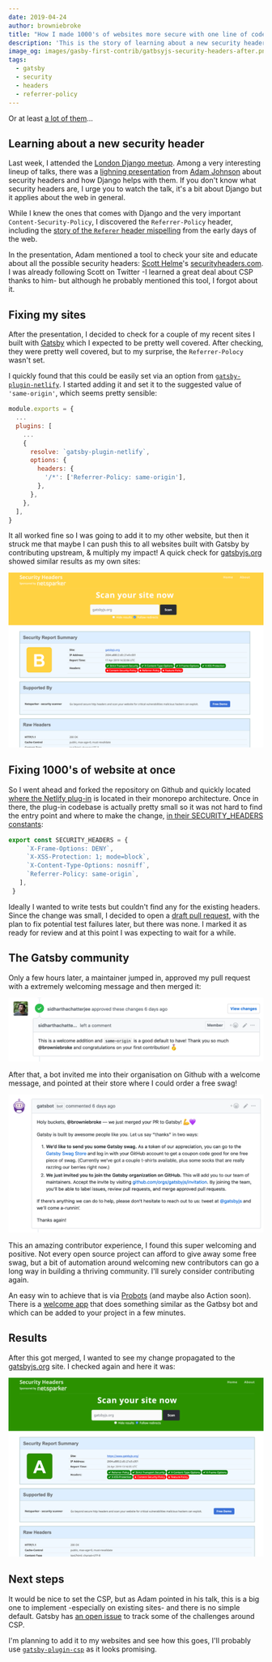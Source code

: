 ```yaml
---
date: 2019-04-24
author: browniebroke
title: "How I made 1000's of websites more secure with one line of code"
description: 'This is the story of learning about a new security header, added it to Gatsby, and made tons of sites more secure'
image_og: images/gasby-first-contrib/gatbsyjs-security-headers-after.png
tags:
  - gatsby
  - security
  - headers
  - referrer-policy
---
```


Or at least [a lot of them](https://github.com/search?l=JavaScript&o=desc&q=gatsby-plugin-netlify&s=indexed&type=Code)...

## Learning about a new security header

Last week, I attended the [London Django meetup](https://www.meetup.com/djangolondon/). Among a very interesting lineup of talks, there was a [lighning presentation](https://skillsmatter.com/skillscasts/13859-london-django-lightening-talk) from [Adam Johnson](https://adamj.eu/) about security headers and how Django helps with them. If you don't know what security headers are, I urge you to watch the talk, it's a bit about Django but it applies about the web in general.

While I knew the ones that comes with Django and the very important `Content-Security-Policy`, I discovered the `Referrer-Policy` header, including the [story of the `Referer` header mispelling](https://books.google.co.uk/books?id=3EybAgAAQBAJ&pg=PT541&lpg=PT541&redir_esc=y#v=onepage&q&f=false) from the early days of the web.

In the presentation, Adam mentioned a tool to check your site and educate about all the possible security headers: [Scott Helme](https://twitter.com/Scott_Helme)'s [securityheaders.com](https://securityheaders.com/). I was already following Scott on Twitter -I learned a great deal about CSP thanks to him- but although he probably mentioned this tool, I forgot about it.

## Fixing my sites

After the presentation, I decided to check for a couple of my recent sites I built with [Gatsby](https://www.gatsbyjs.org/) which I expected to be pretty well covered. After checking, they were pretty well covered, but to my surprise, the `Referrer-Polocy` wasn't set.

I quickly found that this could be easily set via an option from [`gatsby-plugin-netlify`](https://www.gatsbyjs.org/packages/gatsby-plugin-netlify/). I started adding it and set it to the suggested value of `'same-origin'`, which seems pretty sensible:

```js
module.exports = {
  ...
  plugins: [
    ...
    {
      resolve: `gatsby-plugin-netlify`,
      options: {
        headers: {
          '/*': ['Referrer-Policy: same-origin'],
        },
      },
    },
  ],
}
```

It all worked fine so I was going to add it to my other website, but then it struck me that maybe I can push this to all websites built with Gatsby by contributing upstream, & multiply my impact! A quick check for [gatsbyjs.org](https://gatsbyjs.org) showed similar results as my own sites:

![Gatsbyjs.org security headers report before](images/gasby-first-contrib/gatbsyjs-security-headers-before.png)

## Fixing 1000's of website at once

So I went ahead and forked the repository on Github and quickly located [where the Netlify plug-in](https://github.com/gatsbyjs/gatsby/tree/master/packages/gatsby-plugin-netlify) is located in their monorepo architecture. Once in there, the plug-in codebase is actually pretty small so it was not hard to find the entry point and where to make the change, [in their SECURITY_HEADERS constants](https://github.com/gatsbyjs/gatsby/blob/5ef65a4a8783a9a81c3680d532432a26d2f4a27d/packages/gatsby-plugin-netlify/src/constants.js#L19-L26):

```js
export const SECURITY_HEADERS = {
     `X-Frame-Options: DENY`,
     `X-XSS-Protection: 1; mode=block`,
     `X-Content-Type-Options: nosniff`,
     `Referrer-Policy: same-origin`,
   ],
 }
```

Ideally I wanted to write tests but couldn't find any for the existing headers. Since the change was small, I decided to open a [draft pull request](https://github.blog/2019-02-14-introducing-draft-pull-requests/), with the plan to fix potential test failures later, but there was none. I marked it as ready for review and at this point I was expecting to wait for a while.

## The Gatsby community

Only a few hours later, a maintainer jumped in, approved my pull request with a extremely welcoming message and then merged it:

![Pull request approved](images/gasby-first-contrib/gatsby-pr-approved.png)

After that, a bot invited me into their organisation on Github with a welcome message, and pointed at their store where I could order a free swag!

![Gatsbot message](images/gasby-first-contrib/gatbsot-invite.png)

This an amazing contributor experience, I found this super welcoming and positive. Not every open source project can afford to give away some free swag, but a bit of automation around welcoming new contributors can go a long way in building a thriving community. I'll surely consider contributing again.

An easy win to achieve that is via [Probots](https://probot.github.io/) (and maybe also Action soon). There is a [welcome app](https://probot.github.io/apps/welcome/) that does something similar as the Gatbsy bot and which can be added to your project in a few minutes.

## Results

After this got merged, I wanted to see my change propagated to the [gatsbyjs.org](https://gatsbyjs.org) site. I checked again and here it was:

![Gatsbyjs.org security headers report after](images/gasby-first-contrib/gatbsyjs-security-headers-after.png)

## Next steps

It would be nice to set the CSP, but as Adam pointed in his talk, this is a big one to implement -especially on existing sites- and there is no simple default. Gatsby has [an open issue](https://github.com/gatsbyjs/gatsby/issues/10890) to track some of the challenges around CSP.

I'm planning to add it to my websites and see how this goes, I'll probably use [`gatsby-plugin-csp`](https://github.com/bejamas/gatsby-plugin-csp) as it looks promising.
